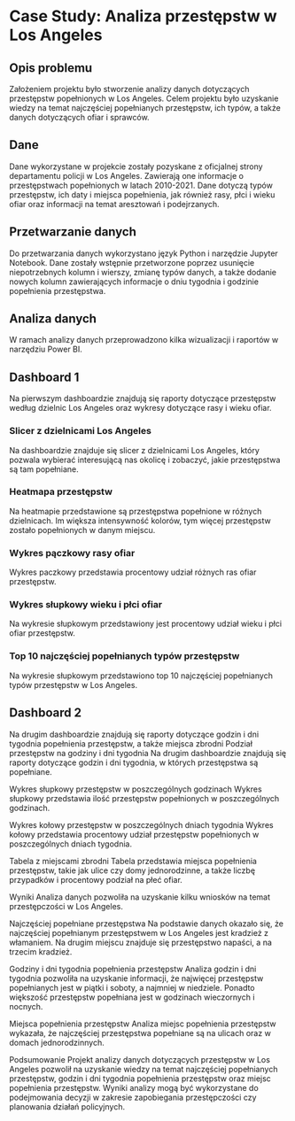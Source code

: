 # Case Study: Analiza przestępstw w Los Angeles
## Opis problemu
Założeniem projektu było stworzenie analizy danych dotyczących przestępstw popełnionych w Los Angeles. Celem projektu było uzyskanie wiedzy na temat najczęściej popełnianych przestępstw, ich typów, a także danych dotyczących ofiar i sprawców.

## Dane
Dane wykorzystane w projekcie zostały pozyskane z oficjalnej strony departamentu policji w Los Angeles. Zawierają one informacje o przestępstwach popełnionych w latach 2010-2021. Dane dotyczą typów przestępstw, ich daty i miejsca popełnienia, jak również rasy, płci i wieku ofiar oraz informacji na temat aresztowań i podejrzanych.

## Przetwarzanie danych
Do przetwarzania danych wykorzystano język Python i narzędzie Jupyter Notebook. Dane zostały wstępnie przetworzone poprzez usunięcie niepotrzebnych kolumn i wierszy, zmianę typów danych, a także dodanie nowych kolumn zawierających informacje o dniu tygodnia i godzinie popełnienia przestępstwa.

## Analiza danych
W ramach analizy danych przeprowadzono kilka wizualizacji i raportów w narzędziu Power BI.

## Dashboard 1
Na pierwszym dashboardzie znajdują się raporty dotyczące przestępstw według dzielnic Los Angeles oraz wykresy dotyczące rasy i wieku ofiar.

### Slicer z dzielnicami Los Angeles
Na dashboardzie znajduje się slicer z dzielnicami Los Angeles, który pozwala wybierać interesującą nas okolicę i zobaczyć, jakie przestępstwa są tam popełniane.

### Heatmapa przestępstw
Na heatmapie przedstawione są przestępstwa popełnione w różnych dzielnicach. Im większa intensywność kolorów, tym więcej przestępstw zostało popełnionych w danym miejscu.

### Wykres pączkowy rasy ofiar
Wykres paczkowy przedstawia procentowy udział różnych ras ofiar przestępstw.

### Wykres słupkowy wieku i płci ofiar
Na wykresie słupkowym przedstawiony jest procentowy udział wieku i płci ofiar przestępstw.

### Top 10 najczęściej popełnianych typów przestępstw
Na wykresie słupkowym przedstawiono top 10 najczęściej popełnianych typów przestępstw w Los Angeles.

## Dashboard 2
Na drugim dashboardzie znajdują się raporty dotyczące godzin i dni tygodnia popełnienia przestępstw, a także miejsca zbrodni
Podział przestępstw na godziny i dni tygodnia
Na drugim dashboardzie znajdują się raporty dotyczące godzin i dni tygodnia, w których przestępstwa są popełniane.

Wykres słupkowy przestępstw w poszczególnych godzinach
Wykres słupkowy przedstawia ilość przestępstw popełnionych w poszczególnych godzinach.

Wykres kołowy przestępstw w poszczególnych dniach tygodnia
Wykres kołowy przedstawia procentowy udział przestępstw popełnionych w poszczególnych dniach tygodnia.

Tabela z miejscami zbrodni
Tabela przedstawia miejsca popełnienia przestępstw, takie jak ulice czy domy jednorodzinne, a także liczbę przypadków i procentowy podział na płeć ofiar.

Wyniki
Analiza danych pozwoliła na uzyskanie kilku wniosków na temat przestępczości w Los Angeles.

Najczęściej popełniane przestępstwa
Na podstawie danych okazało się, że najczęściej popełnianym przestępstwem w Los Angeles jest kradzież z włamaniem. Na drugim miejscu znajduje się przestępstwo napaści, a na trzecim kradzież.

Godziny i dni tygodnia popełnienia przestępstw
Analiza godzin i dni tygodnia pozwoliła na uzyskanie informacji, że najwięcej przestępstw popełnianych jest w piątki i soboty, a najmniej w niedziele. Ponadto większość przestępstw popełniana jest w godzinach wieczornych i nocnych.

Miejsca popełnienia przestępstw
Analiza miejsc popełnienia przestępstw wykazała, że najczęściej przestępstwa popełniane są na ulicach oraz w domach jednorodzinnych.

Podsumowanie
Projekt analizy danych dotyczących przestępstw w Los Angeles pozwolił na uzyskanie wiedzy na temat najczęściej popełnianych przestępstw, godzin i dni tygodnia popełnienia przestępstw oraz miejsc popełnienia przestępstw. Wyniki analizy mogą być wykorzystane do podejmowania decyzji w zakresie zapobiegania przestępczości czy planowania działań policyjnych.

